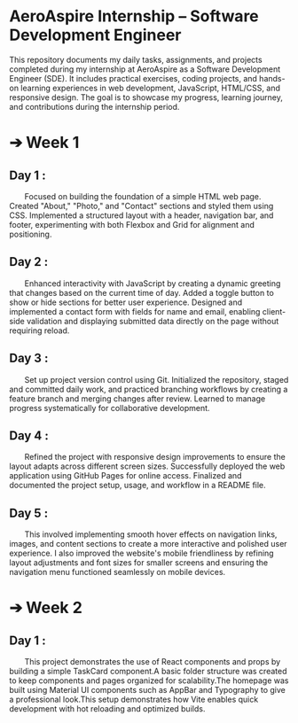 # AeroAspire Internship – Software Development Engineer
This repository documents my daily tasks, assignments, and projects completed during my internship at AeroAspire as a Software Development Engineer (SDE). It includes practical exercises, coding projects, and hands-on learning experiences in web development, JavaScript, HTML/CSS, and responsive design.
The goal is to showcase my progress, learning journey, and contributions during the internship period.

# ➔ Week 1 <br>
## Day 1 : <br>
&nbsp;&nbsp;&nbsp;&nbsp;&nbsp;&nbsp; Focused on building the foundation of a simple HTML web page. Created "About," "Photo," and "Contact" sections and styled them using CSS. Implemented a structured layout with a header, navigation bar, and footer, experimenting with both Flexbox and Grid for alignment and positioning.<br>
## Day 2 : <br>
&nbsp;&nbsp;&nbsp;&nbsp;&nbsp;&nbsp; Enhanced interactivity with JavaScript by creating a dynamic greeting that changes based on the current time of day. Added a toggle button to show or hide sections for better user experience. Designed and implemented a contact form with fields for name and email, enabling client-side validation and displaying submitted data directly on the page without requiring reload.<br>
## Day 3 : <br>
&nbsp;&nbsp;&nbsp;&nbsp;&nbsp;&nbsp; Set up project version control using Git. Initialized the repository, staged and committed daily work, and practiced branching workflows by creating a feature branch and merging changes after review. Learned to manage progress systematically for collaborative development.<br>
## Day 4 : <br>
&nbsp;&nbsp;&nbsp;&nbsp;&nbsp;&nbsp; Refined the project with responsive design improvements to ensure the layout adapts across different screen sizes. Successfully deployed the web application using GitHub Pages for online access. Finalized and documented the project setup, usage, and workflow in a README file.<br>
## Day 5 : <br>
&nbsp;&nbsp;&nbsp;&nbsp;&nbsp;&nbsp; This involved implementing smooth hover effects on navigation links, images, and content sections to create a more interactive and polished user experience. I also improved the website's mobile friendliness by refining layout adjustments and font sizes for smaller screens and ensuring the navigation menu functioned seamlessly on mobile devices.

# ➔ Week 2 <br>
## Day 1 : <br>
&nbsp;&nbsp;&nbsp;&nbsp;&nbsp;&nbsp; This project demonstrates the use of React components and props by building a simple TaskCard component.A basic folder structure was created to keep components and pages organized for scalability.The homepage was built using Material UI components such as AppBar and Typography to give a professional look.This setup demonstrates how Vite enables quick development with hot reloading and optimized builds.